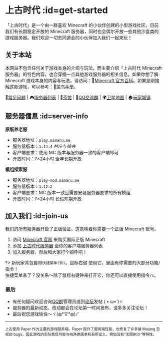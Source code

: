 [homepage]: https://www.mimaru.me/
[bbs]: http://bbs.mimaru.me/
[dynmap]: http://map.mimaru.me:8123/
[qqgroup]: http://shang.qq.com/wpa/qunwpa?idkey=6bf79ba005ae8c932177afa1f64ac96d0e6bf7c59f8c393b0f9ef8f3f69d6f15
[mcwiki]: https://minecraft-zh.gamepedia.com/
[beginner-guide]: http://minecraft-zh.gamepedia.com/%E6%95%99%E7%A8%8B/%E8%8F%9C%E9%B8%9F%E6%89%8B%E5%86%8C
[skin]: https://skin.mimaru.me/
[java]: https://www.java.com/zh_CN/download/
[client-download]: http://proxy-hk.mimaru.me/1.14.4.zip
[group-def]: /welcome/groups.md#def
[group-adv]: /welcome/groups.md#adv
[server-survival]: /welcome/servers.md#survival
[server-creative]: /welcome/servers.md#creative
[faq]: /welcome/faq.md
[servers]: /welcome/servers.md

# 上古时代 :id=get-started

「上古时代」是一个由一群喜欢 Minecraft 的小伙伴创建的小型游戏社区。目前我们有长期稳定开放的 Minecraft 服务器，同时也会偶尔开放一些其他沙盒类的游戏服务器。我们欢迎一切志同道合的小伙伴加入我们一起来玩！

## 关于本站

本网站不包含任何关于游戏本身的介绍与玩法，而主要介绍「上古时代 Minecraft 服务器」的特色内容，也会穿插一点其他游戏服务器的相关信息。如果你想了解 Minecraft 游戏本身的内容与玩法，请访问：🔗[Minecraft 官方百科][mcwiki]。如果是刚接触这款游戏，可以参考：🔗[菜鸟手册][beginner-guide]。

📖[常见问题][faq] | 🎮[服务器列表][servers] | 🍵[茶馆][bbs] | 🐧[QQ交流群][qqgroup] | 🌍[卫星地图][dynmap] | 🏠[玩家城镇](https://bbs.mimaru.me/t/towns)

## 服务器信息 :id=server-info

**原版养老服**

- 服务器地址：`play.mimaru.me`
- 服务器版本：`1.14.4` *村庄与掠夺*
- 客户端要求：使用 MC 版本与服务器一致的客户端即可
- 开放时间：7×24小时 全年长期开放

**模组探索服**

- 服务器地址：`play-mod.mimaru.me`
- 服务器版本：`1.12.2`
- 客户端要求：MC 版本一致且需要安装服务器要求的所有模组
- 开放时间：7×24小时 长假短期开放

## 加入我们 :id=join-us

我们的所有服务器开启了正版验证，这意味着你需要一个正版 Minecraft 账号。

1. 访问 [Minecraft 官网](https://www.minecraft.net/zh-hans/) 来购买国际正版 Minecraft
2. 添加 [上古时代服务器](#server-info) 至你的客户端服务器列表
3. 加入服务器，然后和大家打个招呼吧！

?> 新玩家背包自带`快捷菜单(钟)`。<kbd>鼠标右键</kbd> 使用它，里面有你需要的大部分功能/指令！  
快捷菜单丢了？没关系～除了鼠标右键钟来打开它，你还可以直接使用指令`/c`。

### 最后

- 有任何疑问欢迎咨询[QQ群][qqgroup]管理员或到[论坛][bbs]发帖 ( • ̀ω•́ )✧
- 服务器的最新动态、改动都会在论坛第一时间发布，请多多关注论坛！
- 最后祝您游戏愉快～ヾ(◍°∇°◍)ﾉﾞ

----

<small>上古使用 Paper 作为主要的游戏服务端。Paper 提升了服务端性能，也修复了许多被 Mojang 忽视的 bugs，因此游戏的实际表现可能与纯净原版单机有所出入，例如没有“无限刷沙”等特性。</small>
